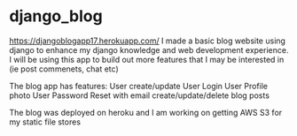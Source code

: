# django_blog

https://djangoblogapp17.herokuapp.com/
I made a basic blog website using django to enhance my django knowledge and web development experience. 
I will be using this app to build out more features that I may be interested in (ie post commenets, chat etc) 

The blog app has features:
User create/update
User Login 
User Profile photo 
User Password Reset with email
create/update/delete blog posts

The blog was deployed on heroku and I am working on getting AWS S3 for my static file stores
